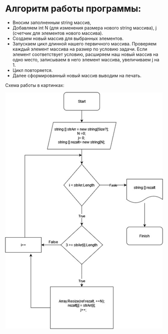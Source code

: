 # Алгоритм работы программы:
* Вносим заполненным string массив,
* Добавляем int  N (для изменения размера нового string массива),  j (счетчик для элементов нового массива).
* Создаем новый массив для выбранных элементов. 
* Запускаем цикл длинной нашего первичного массива. Проверяем каждый элемент массива на размер по условию задачи. Если элемент соответствует  условию, расширяем наш новый массив на одно место, записываем в него элемент массива,  увеличиваем  j на 1.  
* Цикл повторяется. 
* Далее сформированный новый массив выводим на печать.  

Схема работы в картинках: 

![Схема](shema.jpg)
